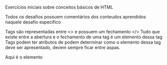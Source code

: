 Exercícios iniciais sobre conceitos básicos de HTML

Todos os desafios possuem comentários dos conteudos aprendidos naquele desafio específico


Tags são representadas entre <> e possuem um fechamento </>
Tudo que existe entre a abertura e o fechamento de uma tag é um elemento dessa tag
Tags podem ter atributos de podem determinar como o elemento dessa tag deve ser apresentado, devem sempre ficar entre aspas.

 <tag atributo="">Aqui é o elemento</tag>


